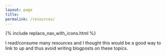 ```yaml
---
layout: page
title: 
permalink: /resources/
---
```


{% include replace_nav_with_icons.html %}


I read/consume many resources and I thought this would be a good way to link to up and thus avoid  writing blogposts on these topics.

<script type="text/javascript" src="{{ '/assets/resources.js' | relative_url }}"></script>

<div id='resource-holder'>

</div>